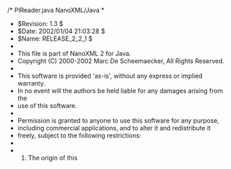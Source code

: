 /* PIReader.java                                                   NanoXML/Java
 *
 * $Revision: 1.3 $
 * $Date: 2002/01/04 21:03:28 $
 * $Name: RELEASE_2_2_1 $
 *
 * This file is part of NanoXML 2 for Java.
 * Copyright (C) 2000-2002 Marc De Scheemaecker, All Rights Reserved.
 *
 * This software is provided 'as-is', without any express or implied warranty.
 * In no event will the authors be held liable for any damages arising from the
 * use of this software.
 *
 * Permission is granted to anyone to use this software for any purpose,
 * including commercial applications, and to alter it and redistribute it
 * freely, subject to the following restrictions:
 *
 *  1. The origin of this